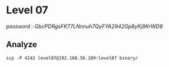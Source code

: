 # Level 07
*password : GbcPDRgsFK77LNnnuh7QyFYA2942Gp8yKj9KrWD8*

## Analyze

```
scp -P 4242 level07@192.168.56.109:level07 binary/
```

